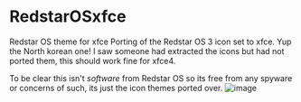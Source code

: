 # RedstarOSxfce
Redstar OS theme for xfce
Porting of the Redstar OS 3 icon set to xfce. Yup the North korean one! I saw someone had extracted the icons but had not ported them, this should work fine for xfce4. 

To be clear this isn't *software* from Redstar OS so its free from any spyware or concerns of such, its just the icon themes ported over. 
![image](https://user-images.githubusercontent.com/49593835/123021891-cbbecb80-d3cc-11eb-9d0b-c5168ae14481.png)

